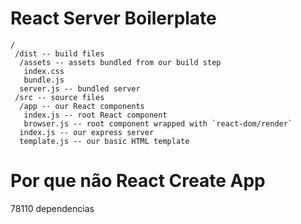 # React Server Boilerplate

```
/
 /dist -- build files
  /assets -- assets bundled from our build step
   index.css
   bundle.js
  server.js -- bundled server
 /src -- source files
  /app -- our React components
   index.js -- root React component
   browser.js -- root component wrapped with `react-dom/render`
  index.js -- our express server
  template.js -- our basic HTML template
```

# Por que não React Create App

78110 dependencias